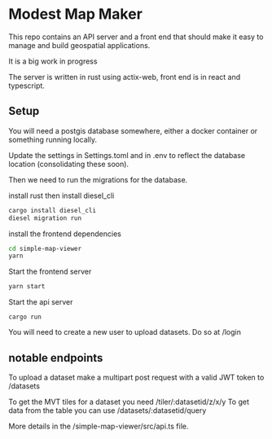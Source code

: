 # Modest Map Maker

This repo contains an API server and a front end that should make it easy to manage and build geospatial applications.

It is a big work in progress

The server is written in rust using actix-web, front end is in react and typescript.

## Setup

You will need a postgis database somewhere, either a docker container or something running locally.

Update the settings in Settings.toml and in .env to reflect the database location (consolidating these soon). 

Then we need to run the migrations for the database. 

install rust then install diesel_cli

```bash
cargo install diesel_cli
diesel migration run 
```

install the frontend dependencies 

```bash
cd simple-map-viewer
yarn 
```

Start the frontend server 

```bash
yarn start 
```

Start the api server 

```
cargo run 
```

You will need to create a new user to upload datasets. Do so at /login 

## notable endpoints 

To upload a dataset make a multipart post request with a valid JWT token to /datasets 

To get the MVT tiles for a dataset you need /tiler/:datasetid/z/x/y
To get data from the table you can use /datasets/:datasetid/query

More details in the /simple-map-viewer/src/api.ts file.


